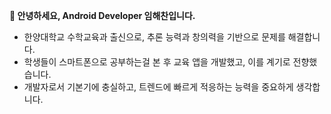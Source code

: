 **👋 안녕하세요, Android Developer 임해찬입니다.**<br/>
- 한양대학교 수학교육과 출신으로, 추론 능력과 창의력을 기반으로 문제를 해결합니다.<br/>
- 학생들이 스마트폰으로 공부하는걸 본 후 교육 앱을 개발했고, 이를 계기로 전향했습니다.<br/>
- 개발자로서 기본기에 충실하고, 트렌드에 빠르게 적응하는 능력을 중요하게 생각합니다.<br/>
<br/>
